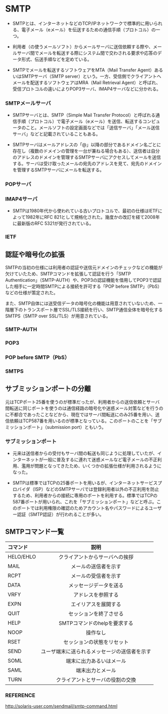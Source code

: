 # SMTP

- SMTPとは、インターネットなどのTCP/IPネットワークで標準的に用いられる、電子メール（eメール）を伝送するための通信手順（プロトコル）の一つ。

- 利用者（の使うメールソフト）からメールサーバに送信依頼する際や、メールサーバ間でメールを転送する際にシステム間で交わされる要求や応答のデータ形式、伝送手順などを定めている。

- SMTPでメールを転送するソフトウェアをMTA（Mail Transfer Agent）あるいはSMTPサーバ（SMTP server）という。一方、受信側でクライアントへメールを配送するソフトウェアはMRA（Mail Retrieval Agent）と呼ばれ、受信プロトコルの違いによりPOP3サーバ、IMAP4サーバなどに分かれる。


### SMTPメールサーバ
-  SMTPサーバとは、SMTP（Simple Mail Transfer Protocol）と呼ばれる通信手順（プロトコル）で電子メール（eメール）を送信、転送するコンピュータのこと。メールソフトの設定画面などでは「送信サーバ」「メール送信サーバ」などと記載されていることもある。

- SMTPサーバはメールアドレスの「@」以降の部分であるドメイン名ごとに存在し（複数のドメインの管理を一台が兼ねる場合もある）、送信者は自分のアドレスのドメインを管理するSMTPサーバにアクセスしてメールを送信する。サーバは受け取ったメールの宛先のアドレスを見て、宛先のドメインを管理するSMTPサーバにメールを転送する。


### POPサーバ

### IMAP4サーバ




- SMTPは1980年代から使われている古いプロトコルで、最初の仕様はIETFによって1982年にRFC 821として規格化された。幾度かの改訂を経て2008年に最新版のRFC 5321が発行されている。

### IETF


## 認証や暗号化の拡張
SMTPの当初の仕様には利用者の認証や送信元ドメインのチェックなどの機能が欠けていたため、SMTPコマンドを拡張して認証を行う「SMTP Authentication」（SMTP-AUTH）や、POP3の認証機能を借用してPOP3で認証した相手に一定時間SMTPによる接続を許可する「POP before SMTP」（PbS）などの仕様が策定された。

また、SMTP自体には送受信データの暗号化の機能は用意されていないため、一階層下のトランスポート層でSSL/TLS接続を行い、SMTP通信全体を暗号化するSMTPS（SMTP over SSL/TLS）が用意されている。


### SMTP-AUTH

### POP3

### POP before SMTP（PbS）


### SMTPS



## サブミッションポートの分離
元はTCPポート25番を使うのが標準だったが、利用者からの送信依頼とサーバ間転送に同じポートを使うのは通信経路の暗号化や迷惑メール対策などを行うのに不都合であったことなどから、現在ではサーバ間転送にのみ25番を用い、送信依頼はTCP587番を用いるのが標準となっている。このポートのことを「サブミッションポート」（submission port）ともいう。


### サブミッションポート

- 元来は送信者からの受付もサーバ間の転送も同じように処理していたが、インターネットが一般に普及するに連れて迷惑メールなど電子メールの不正利用、濫用が問題となってきたため、いくつかの拡張仕様が利用されるようになった。

- SMTPは標準ではTCPの25番ポートを用いるが、インターネットサービスプロバイダ（ISP）などのSMTPサーバでは登録利用者以外の不正利用を防止するため、利用者からの接続に専用のポートを利用する。標準ではTCPの587番ポートが用いられ、これを「サブミッションポート」などと呼ぶ。このポートでは利用権限の確認のためアカウント名やパスワードによるユーザー認証（SMTP認証）が行われることが多い。



## SMTPコマンド一覧

|コマンド |	説明 |
|:------|:--------:|  
| HELO/EHLO	| クライアントからサーバへの挨拶 |  
 MAIL|	 メールの送信者を示す
 RCPT|	 メールの受信者を示す
 DATA|	 メッセージデータを送る
 VRFY|	 アドレスを参照する
 EXPN|	 エイリアスを展開する
 QUIT|	 セッションを終了させる
 HELP|	 SMTPコマンドのhelpを要求する
 NOOP|	 操作なし
 RSET|	 セッションの状態をリセット
 SEND|	 ユーザ端末に送られるメッセージの送信者を示す
 SOML|	 端末に出力あるいはメール
 SAML|	 端末出力とメール
 TURN|	 クライアントとサーバの役割の交換

### REFERENCE
 http://solaris-user.com/sendmail/smtp-command.html